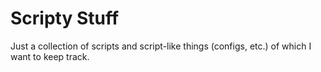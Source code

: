 # Scripty Stuff
Just a collection of scripts and script-like things (configs, etc.) of which I want to keep track.
